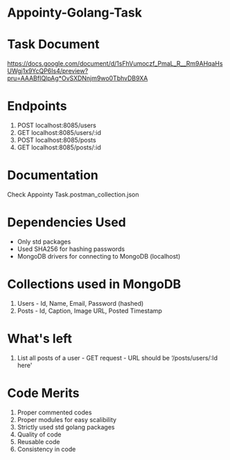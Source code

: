 # Appointy-Golang-Task

# Task Document
https://docs.google.com/document/d/1sFhVumoczf_PmaL_R__Rm9AHqaHsUWgj1x9YcQP6Is4/preview?pru=AAABfIQlpAg*OvSXDNnjm9wo0TbhvDB9XA

# Endpoints
<ol>
  <li> POST localhost:8085/users </li>
  <li> GET localhost:8085/users/:id </li>
  <li> POST localhost:8085/posts </li>
  <li> GET localhost:8085/posts/:id </li>
</ol>

# Documentation
Check Appointy Task.postman_collection.json 

# Dependencies Used
 - Only std packages
 - Used SHA256 for hashing passwords
 - MongoDB drivers for connecting to MongoDB (localhost)

# Collections used in MongoDB
1. Users - Id, Name, Email, Password (hashed)
2. Posts - Id, Caption, Image URL, Posted Timestamp

# What's left
1. List all posts of a user - GET request - URL should be ‘/posts/users/:Id here'

# Code Merits
1. Proper commented codes
2. Proper modules for easy scalibility
3. Strictly used std golang packages 
4. Quality of code
5. Reusable code
6. Consistency in code
